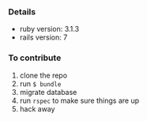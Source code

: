 ### Details
- ruby version: 3.1.3
- rails version: 7

### To contribute
1. clone the repo
2. run `$ bundle`
3. migrate database
4. run `rspec` to make sure things are up
5. hack away


